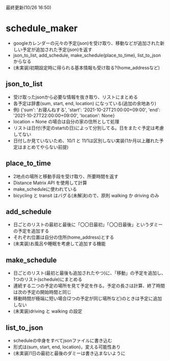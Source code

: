 最終更新(10/26 16:50)

# schedule_maker
* googleカレンダーの元々の予定(json)を受け取り、移動などが追加された新しい予定が追加された予定(json)を返す
* json_to_list, add_schedule, make_schedule(place_to_time), list_to_json からなる
* (未実装)初期設定時に得られる基本情報も受け取る?(home_addressなど)

## json_to_list
* 受け取ったjsonから必要な情報を抜き取り、リストにまとめる
* 各予定は辞書(sum, start, end, location) になっている(追加の余地あり)
* 例) {'sum': 'お寝んねする', 'start': '2021-10-27T21:00:00+09:00', 'end': '2021-10-27T22:00:00+09:00', 'location': None}
* location = None の場合は自分の家の住所として処理
* リストは日付(予定のstartの日)によって分別してる。日をまたぐ予定は考慮してない
* 日付しか見ていないため、10/1 と 11/1は区別しない実装(1か月以上離れた予定はまとめてやらない前提)

## place_to_time
* 2地点の場所と移動手段を受け取り、所要時間を返す
* Distance Matrix API を使用して計算
* make_scheduleに使われている
* bicycling と transit はバグる(未解決)ので、原則 walking か driving のみ

## add_schedule
* 日ごとのリストの最初と最後に「〇〇日最初」「〇〇日最後」というダミーの予定を追加する
* それぞれ位置は自分の住所(home_address)とする
* (未実装)お風呂や睡眠を考慮して追加する機能

## make_schedule
* 日ごとのリスト(最初と最後も追加されたやつ)に、「移動」の予定を追加し、1つのリスト(schedule)にまとめる
* 連続する二つの予定の場所を見て予定を作る。予定の長さは計算、終了時間は次の予定の開始時間と同じ
* 移動時間が極端に短い場合(2つの予定が同じ場所など)のときは予定に追加しない
* (未実装)driving と walking の設定

## list_to_json
* scheduleの中身をすべてjsonファイルに書き込む
* 形式は(sum, start, end, location)，変える可能性あり
* (未実装)1日の最初と最後のダミーは書き込まないように